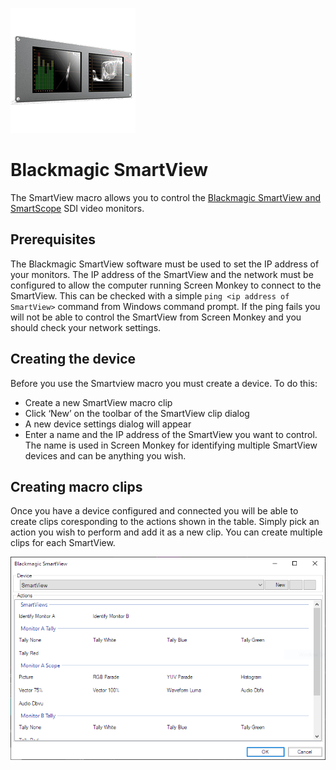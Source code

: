 ![](../../images/smartviewlogo.png)
# Blackmagic SmartView

The SmartView macro allows you to control the [Blackmagic SmartView and SmartScope](https://www.blackmagicdesign.com/products/smartview) SDI video monitors.

## Prerequisites 
The Blackmagic SmartView software must be used to set the IP address of your monitors. The IP address of the SmartView and the network must be configured to allow the computer running Screen Monkey to connect to the SmartView. This can be checked with a simple `ping <ip address of SmartView>` command from Windows command prompt. If the ping fails you will not be able to control the SmartView from Screen Monkey and you should check your network settings.

## Creating the device
Before you use the Smartview macro you must create a device. To do this:

- Create a new SmartView macro clip
- Click ‘New’ on the toolbar of the SmartView clip dialog
- A new device settings dialog will appear
- Enter a name and the IP address of the SmartView you want to control. The name is used in Screen Monkey for identifying multiple SmartView devices and can be anything you wish.

## Creating macro clips
Once you have a device configured and connected you will be able to create clips coresponding to the actions shown in the table. Simply pick an action you wish to perform and add it as a new clip. You can create multiple clips for each SmartView.

![](../../images/macro-smartview.png)